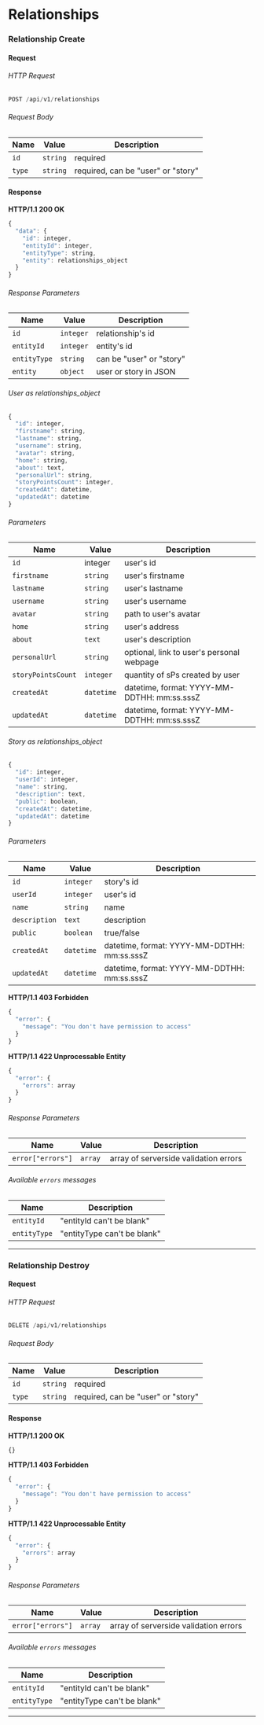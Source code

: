 # Relationships

### Relationship Create

#### Request

###### HTTP Request

```javascript
POST /api/v1/relationships
```

###### Request Body

| Name        | Value     | Description                                        |
| ----------- | --------- | -------------------------------------------------- |
| `id`        | `string`  | required                                           |
| `type`      | `string`  | required, can be "user" or "story"                 |

#### Response

**HTTP/1.1 200 OK**

```javascript
{
  "data": {
    "id": integer,
    "entityId": integer,
    "entityType": string,
    "entity": relationships_object
  }
}
```
###### Response Parameters

| Name         | Value      | Description                       |
| ------------ | ---------- | --------------------------------- |
| `id`         | `integer`  | relationship's id                 |
| `entityId`   | `integer`  | entity's id                       |
| `entityType` | `string`   | can be "user" or "story"          |
| `entity`     | `object`   | user or story   in JSON            |

###### User as relationships_object

```javascript
{
  "id": integer,
  "firstname": string,
  "lastname": string,
  "username": string,
  "avatar": string,
  "home": string,
  "about": text,
  "personalUrl": string,
  "storyPointsCount": integer,
  "createdAt": datetime,
  "updatedAt": datetime
}
```
###### Parameters
| Name         | Value    | Description   |
| ------------ |----------| --------------|
|`id`       | integer |user's id |
|`firstname` | `string` | user's firstname |
|`lastname`|`string`|user's lastname|
|`username`|`string`|user's username|
|`avatar`|`string`|path to user's avatar|
|`home`|`string`|user's address|
|`about`|`text`|user's description|
| `personalUrl`   | `string`   | optional, link to user's personal webpage|
|`storyPointsCount`|`integer`|quantity of sPs created by user|
|`createdAt`|`datetime`|datetime, format:  YYYY-MM-DDTHH: mm:ss.sssZ|
|`updatedAt`|`datetime`|datetime, format:  YYYY-MM-DDTHH: mm:ss.sssZ|

###### Story as relationships_object

```javascript
{
  "id": integer,
  "userId": integer,
  "name": string,
  "description": text,
  "public": boolean,
  "createdAt": datetime,
  "updatedAt": datetime
}
```

###### Parameters

| Name          | Value      | Description              |
| ------------- | ---------- | ------------------------ |
| `id`          | `integer`  | story's id               |
| `userId`      | `integer`  | user's id                |
| `name`        | `string`   | name                     |
| `description` | `text`     | description              |
| `public`      | `boolean`  | true/false               |
|`createdAt`|`datetime`|datetime, format:  YYYY-MM-DDTHH: mm:ss.sssZ|
|`updatedAt`|`datetime`|datetime, format:  YYYY-MM-DDTHH: mm:ss.sssZ|


**HTTP/1.1 403 Forbidden**

```javascript
{
  "error": {
    "message": "You don't have permission to access"
  }
}

```

**HTTP/1.1 422 Unprocessable Entity**

```javascript
{
  "error": {
    "errors": array
  }
}
```
###### Response Parameters

| Name              | Value     | Description                           |
| ----------------- | --------- | ------------------------------------- |
| `error["errors"]` | `array`   | array of serverside validation errors |

###### Available `errors` messages

| Name         | Description                                      |
| ------------ | ------------------------------------------------ |
| `entityId`   | "entityId can't be blank"                         |
| `entityType` | "entityType can't be blank"                        |
------------


### Relationship Destroy

#### Request

###### HTTP Request

```javascript
DELETE /api/v1/relationships
```
###### Request Body

| Name        | Value     | Description                                   |
| ----------- | --------- | -------------------------------------------- |
| `id`        | `string`  | required                                        |
| `type`      | `string`  | required, can be "user" or "story"  |

#### Response

**HTTP/1.1 200 OK**

```javascript
{}
```

**HTTP/1.1 403 Forbidden**

```javascript
{
  "error": {
    "message": "You don't have permission to access"
  }
}

```
**HTTP/1.1 422 Unprocessable Entity**

```javascript
{
  "error": {
    "errors": array
  }
}
```
###### Response Parameters

| Name              | Value     | Description                           |
| ----------------- | --------- | ------------------------------------- |
| `error["errors"]` | `array`   | array of serverside validation errors |

###### Available `errors` messages

| Name         | Description                                      |
| ------------ | ------------------------------------------------ |
| `entityId`   | "entityId can't be blank"                          |
| `entityType` | "entityType can't be blank"                       |
------------
